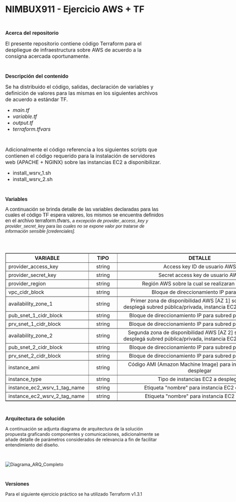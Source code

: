 # NIMBUX911 - Ejercicio AWS + TF

<p>&nbsp;</p>

<p><span style="font-size:16px"><span style="font-family:Arial,Helvetica,sans-serif"><strong>Acerca del repositorio</strong></span></span></p>

<p><span style="font-size:16px">El presente repositorio contiene c&oacute;digo Terraform para el despliegue de infraestructura sobre AWS de acuerdo a la consigna acercada oportunamente.</span></p>

<p>&nbsp;</p>

<p><span style="font-size:16px"><strong><span style="font-family:Arial,Helvetica,sans-serif">Descripci&oacute;n del contenido</span></strong></span></p>

<p><span style="font-size:16px">Se ha distribuido el c&oacute;digo, salidas, declaraci&oacute;n de variables y definici&oacute;n de valores para las mismas en los siguientes archivos de acuerdo a est&aacute;ndar TF.</span></p>

<ul>
	<li><span style="font-size:16px"><em>main.tf&nbsp;</em></span></li>
	<li><span style="font-size:16px"><em>variable.tf</em></span></li>
	<li><span style="font-size:16px"><em>output.tf</em></span></li>
	<li><span style="font-size:16px"><em>terraform.tfvars</em></span></li>
</ul>

<p>&nbsp;</p>

<p><span style="font-size:16px">Adicionalmente el c&oacute;digo referencia a los siguientes scripts que contienen el c&oacute;digo requerido para la instalaci&oacute;n de servidores web (APACHE + NGINX) sobre las instancias EC2 a disponibilizar.</span></p>

<ul>
	<li><span style="font-size:16px">install_wsrv_1.sh</span></li>
	<li><span style="font-size:16px">install_wsrv_2.sh &nbsp;</span></li>
</ul>

<p>&nbsp;</p>

<p><span style="font-size:16px"><strong><span style="font-family:Arial,Helvetica,sans-serif">Variables&nbsp;</span></strong></span></p>

<p><span style="font-size:16px"><span style="font-family:Arial,Helvetica,sans-serif">A continuaci&oacute;n se brinda detalle de las variables declaradas para las cuales el c&oacute;digo TF espera valores, los mismos se encuentra definidos en el archivo terraform.tfvars, </span></span><span style="font-size:14px"><span style="font-family:Arial,Helvetica,sans-serif"><em>a excepci&oacute;n de provider_access_key y provider_secret_key para las cuales no se expone valor por tratarse de informaci&oacute;n sensible [credenciales].</em></span></span></p>

<p>&nbsp;</p>

<table align="left" border="1" cellpadding="1" cellspacing="1" style="width:1118px">
	<thead>
		<tr>
			<th scope="col" style="width:211px"><span style="font-size:16px"><strong>VARIABLE</strong></span></th>
			<th scope="col" style="width:78px"><span style="font-size:16px"><strong>TIPO</strong></span></th>
			<th scope="col" style="width: 554px;"><span style="font-size:16px">DETALLE</span></th>
			<th scope="col" style="width: 228px;"><span style="font-size:16px">VALOR POR DEFECTO</span></th>
		</tr>
	</thead>
	<tbody>
		<tr>
			<td style="width:211px"><span style="font-size:16px">provider_access_key</span></td>
			<td style="text-align:center; width:78px"><span style="font-size:16px">string</span></td>
			<td style="text-align:center; width:554px"><span style="font-size:16px">Access key ID de usuario AWS</span></td>
			<td style="text-align:center; width:228px">&nbsp;</td>
		</tr>
		<tr>
			<td style="width:211px"><span style="font-size:16px">provider_secret_key</span></td>
			<td style="text-align:center; width:78px"><span style="font-size:16px">string</span></td>
			<td style="text-align:center; width:554px"><span style="font-size:16px">Secret access key de usuario AWS</span></td>
			<td style="text-align:center; width:228px">&nbsp;</td>
		</tr>
		<tr>
			<td style="width:211px"><span style="font-size:16px">provider_region</span></td>
			<td style="text-align:center; width:78px"><span style="font-size:16px">string</span></td>
			<td style="text-align:center; width:554px"><span style="font-size:16px">Regi&oacute;n AWS sobre la cual se realizaran acciones</span></td>
			<td style="text-align:center; width:228px"><span style="font-size:16px">us-east-1</span></td>
		</tr>
		<tr>
			<td style="width:211px"><span style="font-size:16px">vpc_cidr_block&nbsp;</span></td>
			<td style="text-align:center; width:78px"><span style="font-size:16px">string</span></td>
			<td style="text-align:center; width:554px"><span style="font-size:16px">Bloque de direccionamiento IP para VPC</span></td>
			<td style="text-align:center; width:228px"><span style="font-size:16px">10.0.0.0/16</span></td>
		</tr>
		<tr>
			<td style="width:211px"><span style="font-size:16px">availability_zone_1&nbsp;</span></td>
			<td style="text-align:center; width:78px"><span style="font-size:16px">string</span></td>
			<td style="text-align:center; width:554px"><span style="font-size:16px">Primer zona de disponibilidad AWS [AZ 1] sobre la cual se despleg&aacute; subred p&uacute;blica/privada, instancia EC2 y NAT Gateway&nbsp;</span></td>
			<td style="text-align:center; width:228px"><span style="font-size:16px">us-east-1a</span></td>
		</tr>
		<tr>
			<td style="width:211px"><span style="font-size:16px">pub_snet_1_cidr_block&nbsp;</span></td>
			<td style="text-align:center; width:78px"><span style="font-size:16px">string</span></td>
			<td style="text-align:center; width:554px"><span style="font-size:16px">Bloque de direccionamiento IP para subred p&uacute;blica en AZ 1</span></td>
			<td style="text-align:center; width:228px"><span style="font-size:16px">10.0.1.0/24</span></td>
		</tr>
		<tr>
			<td style="width:211px"><span style="font-size:16px">prv_snet_1_cidr_block&nbsp;</span></td>
			<td style="text-align:center; width:78px"><span style="font-size:16px">string</span></td>
			<td style="text-align:center; width:554px"><span style="font-size:16px">Bloque de direccionamiento IP para subred privada en AZ 1</span></td>
			<td style="text-align:center; width:228px"><span style="font-size:16px">10.0.2.0/24</span></td>
		</tr>
		<tr>
			<td style="width:211px"><span style="font-size:16px">availability_zone_2&nbsp;</span></td>
			<td style="text-align:center; width:78px"><span style="font-size:16px">string</span></td>
			<td style="text-align:center; width:554px"><span style="font-size:16px">Segunda zona de disponibilidad AWS [AZ 2] sobre la cual se despleg&aacute; subred p&uacute;blica/privada, instancia EC2 y NAT Gateway&nbsp;</span></td>
			<td style="text-align:center; width:228px"><span style="font-size:16px">us-east-1b</span></td>
		</tr>
		<tr>
			<td style="width:211px"><span style="font-size:16px">pub_snet_2_cidr_block&nbsp;</span></td>
			<td style="text-align:center; width:78px"><span style="font-size:16px">string</span></td>
			<td style="text-align:center; width:554px"><span style="font-size:16px">Bloque de direccionamiento IP para subred p&uacute;blica en AZ 2</span></td>
			<td style="text-align:center; width:228px"><span style="font-size:16px">10.0.3.0/24</span></td>
		</tr>
		<tr>
			<td style="width:211px"><span style="font-size:16px">prv_snet_2_cidr_block&nbsp;</span></td>
			<td style="text-align:center; width:78px"><span style="font-size:16px">string</span></td>
			<td style="text-align:center; width:554px"><span style="font-size:16px">Bloque de direccionamiento IP para subred privada en AZ 1</span></td>
			<td style="text-align:center; width:228px"><span style="font-size:16px">10.0.4.0/24</span></td>
		</tr>
		<tr>
			<td style="width:211px"><span style="font-size:16px">instance_ami&nbsp;</span></td>
			<td style="text-align:center; width:78px"><span style="font-size:16px">string</span></td>
			<td style="text-align:center; width:554px"><span style="font-size:16px">C&oacute;digo AMI (Amazon Machine Image) para instancias EC2 a desplegar</span></td>
			<td style="text-align:center; width:228px"><span style="font-size:16px">ami-08c40ec9ead489470</span></td>
		</tr>
		<tr>
			<td style="width:211px"><span style="font-size:16px">instance_type&nbsp;</span></td>
			<td style="text-align:center; width:78px"><span style="font-size:16px">string</span></td>
			<td style="text-align:center; width:554px"><span style="font-size:16px">Tipo de instancias EC2 a desplegar</span></td>
			<td style="text-align:center; width:228px"><span style="font-size:16px">t2.micro</span></td>
		</tr>
		<tr>
			<td style="width:211px"><span style="font-size:16px">instance_ec2_wsrv_1_tag_name&nbsp;</span></td>
			<td style="text-align:center; width:78px"><span style="font-size:16px">string</span></td>
			<td style="text-align:center; width:554px"><span style="font-size:16px">Etiqueta &quot;nombre&quot; para instancia EC2 en AZ 1&nbsp;</span></td>
			<td style="text-align:center; width:228px"><span style="font-size:16px">EC2-WSRV-NGINX-1</span></td>
		</tr>
		<tr>
			<td style="width:211px"><span style="font-size:16px">instance_ec2_wsrv_2_tag_name&nbsp;</span></td>
			<td style="text-align:center; width:78px"><span style="font-size:16px">string</span></td>
			<td style="text-align:center; width:554px"><span style="font-size:16px">Etiqueta &quot;nombre&quot; para instancia EC2 en AZ 2</span></td>
			<td style="text-align:center; width:228px"><span style="font-size:16px">EC2-WSRV-APACHE-1</span></td>
		</tr>
	</tbody>
</table>

<p>&nbsp;</p>

<p><strong><span style="font-size:16px"><span style="font-family:Arial,Helvetica,sans-serif">Arquitectura de soluci&oacute;n</span></span></strong></p>

<p>A continuaci&oacute;n se adjunta diagrama de arquitectura de la soluci&oacute;n propuesta graficando componentes y comunicaciones, adicionalmente se a&ntilde;ade detalle de par&aacute;metros considerados de relevancia a fin de facilitar entendimiento del dise&ntilde;o.</p>

<p>&nbsp;</p>

<img src="https://i.im.ge/2022/10/13/2OV9e9.Diagrama-ARQ-Completo.jpg" alt="Diagrama_ARQ_Completo" border="0">

<p>&nbsp;</p>

<p><strong><span style="font-size:16px"><span style="font-family:Arial,Helvetica,sans-serif">Versiones</span></span></strong></p>

<p>Para el siguiente ejercicio pr&aacute;ctico se ha utilizado Terraform v1.3.1</p>

<p>&nbsp;</p>

